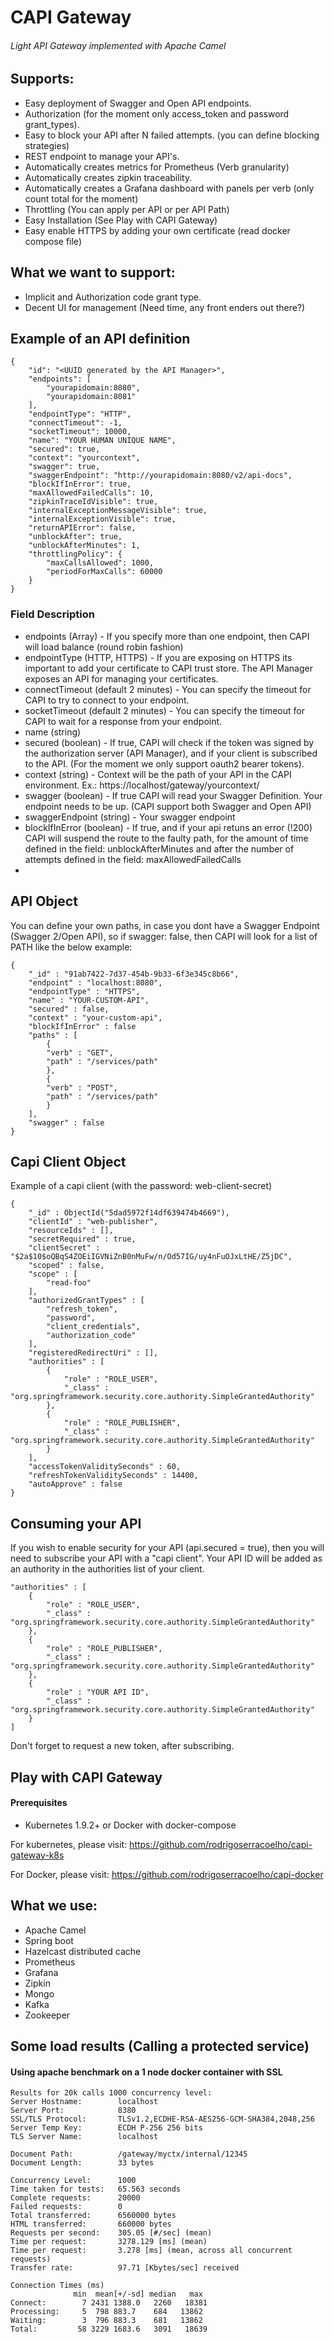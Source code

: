 # CAPI Gateway
###### Light API Gateway implemented with Apache Camel

## Supports:
* Easy deployment of Swagger and Open API endpoints.
* Authorization (for the moment only access_token and password grant_types).
* Easy to block your API after N failed attempts. (you can define blocking strategies)
* REST endpoint to manage your API's.
* Automatically creates metrics for Prometheus (Verb granularity)
* Automatically creates zipkin traceability.
* Automatically creates a Grafana dashboard with panels per verb (only count total for the moment)
* Throttling (You can apply per API or per API Path)
* Easy Installation (See Play with CAPI Gateway)
* Easy enable HTTPS by adding your own certificate (read docker compose file)

## What we want to support:
* Implicit and Authorization code grant type.
* Decent UI for management (Need time, any front enders out there?)

## Example of an API definition

    {
        "id": "<UUID generated by the API Manager>",
        "endpoints": [
            "yourapidomain:8080",
            "yourapidomain:8081"
        ],
        "endpointType": "HTTP",
        "connectTimeout": -1,
        "socketTimeout": 10000,
        "name": "YOUR HUMAN UNIQUE NAME",
        "secured": true,
        "context": "yourcontext",
        "swagger": true,
        "swaggerEndpoint": "http://yourapidomain:8080/v2/api-docs",
        "blockIfInError": true,
        "maxAllowedFailedCalls": 10,
        "zipkinTraceIdVisible": true,
        "internalExceptionMessageVisible": true,
        "internalExceptionVisible": true,
        "returnAPIError": false,
        "unblockAfter": true,
        "unblockAfterMinutes": 1,
        "throttlingPolicy": {
            "maxCallsAllowed": 1000,
            "periodForMaxCalls": 60000
        }
    }
### Field Description

 * endpoints (Array) - If you specify more than one endpoint, then CAPI will load balance (round robin fashion)
 * endpointType (HTTP, HTTPS) - If you are exposing on HTTPS its important to add your certificate to CAPI trust store. The API Manager exposes an API for managing your certificates.
 * connectTimeout (default 2 minutes) - You can specify the timeout for CAPI to try to connect to your endpoint.
 * socketTimeout (default 2 minutes) - You can specify the timeout for CAPI to wait for a response from your endpoint.
 * name (string) 
 * secured (boolean) - If true, CAPI will check if the token was signed by the authorization server (API Manager), and if your client is subscribed to the API. (For the moment we only support oauth2 bearer tokens).
 * context (string) - Context will be the path of your API in the CAPI environment. Ex.: https://localhost/gateway/yourcontext/
 * swagger (boolean) - If true CAPI will read your Swagger Definition. Your endpoint needs to be up. (CAPI support both Swagger and Open API)
 * swaggerEndpoint (string) - Your swagger endpoint
 * blockIfInError (boolean) - If true, and if your api retuns an error (!200) CAPI will suspend the route to the faulty path, for the amount of time defined in the field: unblockAfterMinutes and after the number of attempts defined in the field: maxAllowedFailedCalls
 * 

## API Object
You can define your own paths, in case you dont have a Swagger Endpoint (Swagger 2/Open API), so if swagger: false, then CAPI will look for a list of PATH like the below example:

    {
        "_id" : "91ab7422-7d37-454b-9b33-6f3e345c8b66",
        "endpoint" : "localhost:8080",
        "endpointType" : "HTTPS",
        "name" : "YOUR-CUSTOM-API",
        "secured" : false,
        "context" : "your-custom-api",
        "blockIfInError" : false
        "paths" : [ 
            {
            "verb" : "GET",
            "path" : "/services/path"
            },
            {
            "verb" : "POST",
            "path" : "/services/path"
            }
        ],
        "swagger" : false
    }

## Capi Client Object
Example of a capi client (with the password: web-client-secret)

    {
        "_id" : ObjectId("5dad5972f14df639474b4669"),
        "clientId" : "web-publisher",
        "resourceIds" : [],
        "secretRequired" : true,
        "clientSecret" : "$2a$10$oQBqS4ZOEiIGVNiZnB0nMuFw/n/Od57IG/uy4nFuOJxLtHE/Z5jDC",
        "scoped" : false,
        "scope" : [ 
            "read-foo"
        ],
        "authorizedGrantTypes" : [ 
            "refresh_token", 
            "password", 
            "client_credentials", 
            "authorization_code"
        ],
        "registeredRedirectUri" : [],
        "authorities" : [ 
            {
                "role" : "ROLE_USER",
                "_class" : "org.springframework.security.core.authority.SimpleGrantedAuthority"
            }, 
            {
                "role" : "ROLE_PUBLISHER",
                "_class" : "org.springframework.security.core.authority.SimpleGrantedAuthority"
            }
        ],
        "accessTokenValiditySeconds" : 60,
        "refreshTokenValiditySeconds" : 14400,
        "autoApprove" : false
    }

## Consuming your API
If you wish to enable security for your API (api.secured = true), then you will need to subscribe your API with a "capi client".
Your API ID will be added as an authority in the authorities list of your client.

    "authorities" : [ 
        {
            "role" : "ROLE_USER",
            "_class" : "org.springframework.security.core.authority.SimpleGrantedAuthority"
        }, 
        {
            "role" : "ROLE_PUBLISHER",
            "_class" : "org.springframework.security.core.authority.SimpleGrantedAuthority"
        }, 
        {
            "role" : "YOUR API ID",
            "_class" : "org.springframework.security.core.authority.SimpleGrantedAuthority"
        }
    ]

Don't forget to request a new token, after subscribing.


## Play with CAPI Gateway

#### Prerequisites
 - Kubernetes 1.9.2+ or Docker with docker-compose

For kubernetes, please visit: https://github.com/rodrigoserracoelho/capi-gateway-k8s

For Docker, please visit: https://github.com/rodrigoserracoelho/capi-docker

## What we use:
* Apache Camel
* Spring boot
* Hazelcast distributed cache
* Prometheus
* Grafana
* Zipkin
* Mongo
* Kafka
* Zookeeper

## Some load results (Calling a protected service)
#### Using apache benchmark on a 1 node docker container with SSL 
    
    Results for 20k calls 1000 concurrency level:
    Server Hostname:        localhost
    Server Port:            8380
    SSL/TLS Protocol:       TLSv1.2,ECDHE-RSA-AES256-GCM-SHA384,2048,256
    Server Temp Key:        ECDH P-256 256 bits
    TLS Server Name:        localhost

    Document Path:          /gateway/myctx/internal/12345
    Document Length:        33 bytes

    Concurrency Level:      1000
    Time taken for tests:   65.563 seconds
    Complete requests:      20000
    Failed requests:        0
    Total transferred:      6560000 bytes
    HTML transferred:       660000 bytes
    Requests per second:    305.05 [#/sec] (mean)
    Time per request:       3278.129 [ms] (mean)
    Time per request:       3.278 [ms] (mean, across all concurrent requests)
    Transfer rate:          97.71 [Kbytes/sec] received

    Connection Times (ms)
                  min  mean[+/-sd] median   max
    Connect:        7 2431 1388.0   2260   18381
    Processing:     5  798 883.7    684   13862
    Waiting:        3  796 883.3    681   13862
    Total:         58 3229 1683.6   3091   18639
